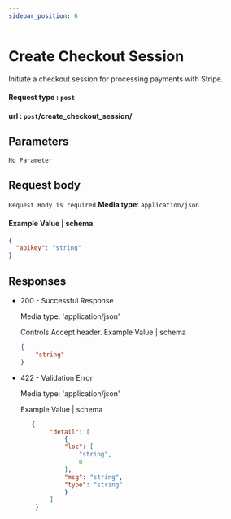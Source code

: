 ```yaml
---
sidebar_position: 6
---
```

# Create Checkout Session

Initiate a checkout session for processing payments with Stripe.


 #### Request type : ```post```
  #### url : ```post```/create_checkout_session/

## Parameters


``` No Parameter ```

## Request body
``` Request Body is required ```
**Media type**: `application/json`

#### Example Value | schema

```json
{
  "apikey": "string"
}
```

## Responses
- 200 - Successful Response

    Media type: 'application/json'

    Controls Accept header.
    Example Value | schema 

    ```json
    {
        "string"
    }
    ```
- 422 - Validation Error

    Media type: 'application/json'

    Example Value | schema 
    ```json
       {
            "detail": [
                {
                "loc": [
                    "string",
                    0
                ],
                "msg": "string",
                "type": "string"
                }
            ]
        }

     ```